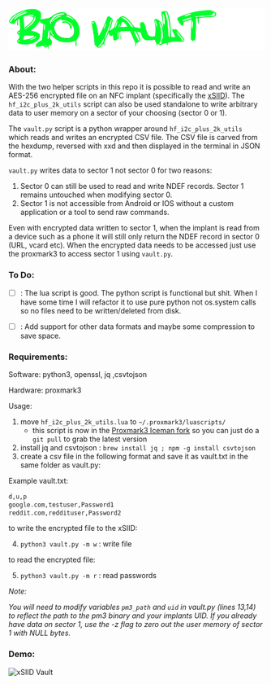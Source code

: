 ![Biovault](/biovault.png)

### About:

With the two helper scripts in this repo it is possible to read and write an AES-256 encrypted file on an NFC implant (specifically the [xSIID](https://dangerousthings.com/product/xsiid/)). The `hf_i2c_plus_2k_utils` script can also be used standalone to write arbitrary data to user memory on a sector of your choosing (sector 0 or 1). 

The `vault.py` script is a python wrapper around `hf_i2c_plus_2k_utils` which reads and writes an encrypted CSV file. The CSV file is carved from the hexdump, reversed with xxd and then displayed in the terminal in JSON format.

`vault.py` writes data to sector 1 not sector 0 for two reasons:

1.  Sector 0 can still be used to read and write NDEF records. Sector 1 remains untouched when modifying sector 0.
2.  Sector 1 is not accessible from Android or IOS without a custom application or a tool to send raw commands.

Even with encrypted data written to sector 1, when the implant is read from a device such as a phone it will still only return the NDEF record in sector 0 (URL, vcard etc). When the encrypted data needs to be accessed just use the proxmark3 to access sector 1 using `vault.py`.



### To Do:

- [ ] : The lua script is good. The python script is functional but shit. When I have some time I will refactor it to use pure python not os.system calls so no files need to be written/deleted from disk.
- [ ] : Add support for other data formats and maybe some compression to save space.


### Requirements:


Software: python3, openssl, jq ,csvtojson

Hardware: proxmark3

Usage:

1.  move `hf_i2c_plus_2k_utils.lua` to `~/.proxmark3/luascripts/`
    - this script is now in the [Proxmark3 Iceman fork](https://github.com/RfidResearchGroup/proxmark3/blob/master/client/luascripts/hf_i2c_plus_2k_utils.lua) so you can just do a `git pull` to grab the latest version
2.  install jq and csvtojson : `brew install jq ; npm -g install csvtojson`
3.  create a csv file in the following format and save it as vault.txt in the same folder as vault.py:

Example vault.txt:
```
d,u,p
google.com,testuser,Password1
reddit.com,reddituser,Password2
```
to write the encrypted file to the xSIID:

4.  `python3 vault.py -m w` : write file

to read the encrypted file:

5.  `python3 vault.py -m r` : read passwords


*Note:* 

*You will need to modify variables `pm3_path` and `uid` in vault.py (lines 13,14) to reflect the path to the pm3 binary and your implants UID.* 
*If you already have data on sector 1, use the -z flag to zero out the user memory of sector 1 with NULL bytes.*

### Demo:

![xSIID Vault](https://www.x90x90.net/assets/files/biovault/biovault.gif)
